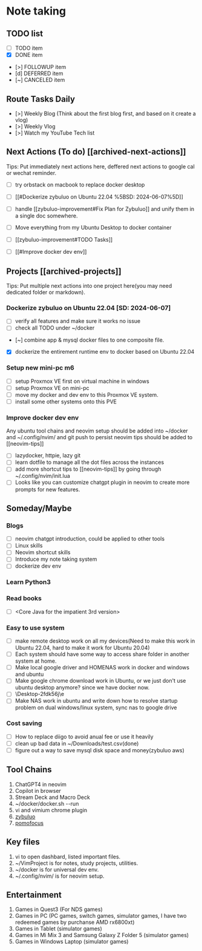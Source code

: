 # Note taking

## TODO list

- [ ] TODO item
- [x] DONE item
- [>] FOLLOWUP item
- [d] DEFERRED item
- [~] CANCELED item

## Route Tasks Daily

- [>] Weekly Blog (Think about the first blog first, and based on it create a vlog)
- [>] Weekly Vlog
- [>] Watch my YouTube Tech list

## Next Actions (To do) [[archived-next-actions]]

Tips: Put immediately next actions here, deffered next actions to google cal or wechat reminder.

- [ ] try orbstack on macbook to replace docker desktop
- [ ] [[#Dockerize zybuluo on Ubuntu 22.04 %5BSD: 2024-06-07%5D]]
- [ ] handle [[zybuluo-improvement#Fix Plan for Zybuluo]] and unify them in a single doc somewhere.
- [ ] Move everything from my Ubuntu Desktop to docker container
- [ ] [[zybuluo-improvement#TODO Tasks]]
- [ ] [[#Improve docker dev env]]


## Projects [[archived-projects]]

Tips: Put multiple next actions into one project here(you may need dedicated folder or markdown).

### Dockerize zybuluo on Ubuntu 22.04 [SD: 2024-06-07]

- [ ] verify all features and make sure it works no issue
- [ ] check all TODO under ~/docker
- [~] combine app & mysql docker files to one composite file.
- [x] dockerize the entirement runtime env to docker based on Ubuntu 22.04

### Setup new mini-pc m6

- [ ] setup Proxmox VE first on virtual machine in windows
- [ ] setup Proxmox VE on mini-pc
- [ ] move my docker and dev env to this Proxmox VE system.
- [ ] install some other systems onto this PVE

### Improve docker dev env

Any ubuntu tool chains and neovim setup should be added into ~/docker and ~/.config/nvim/ and git push to persist
neovim tips should be added to [[neovim-tips]]

- [ ] lazydocker, httpie, lazy git
- [ ] learn dotfile to manage all the dot files across the instances
- [ ] add more shortcut tips to [[neovim-tips]] by going through ~/.config/nvim/init.lua
- [ ] Looks like you can customize chatgpt plugin in neovim to create more prompts for new features.

## Someday/Maybe

### Blogs

- [ ] neovim chatgpt introduction, could be applied to other tools
- [ ] Linux skills
- [ ] Neovim shortcut skills
- [ ] Introduce my note taking system
- [ ] dockerize dev env

### Learn Python3

### Read books

- [ ] <Core Java for the impatient 3rd version> 

### Easy to use system

- [ ] make remote desktop work on all my devices(Need to make this work in Ubuntu 22.04, hard to make it work for Ubuntu 20.04)
- [ ] Each system should have some way to access share folder in another system at home.
- [ ] Make local google driver and HOMENAS work in docker and windows and ubuntu
- [ ] Make google chrome download work in Ubuntu, or we just don't use ubuntu desktop anymore? since we have docker now.
- [ ] \\Desktop-2fdk56j\e
- [ ] Make NAS work in ubuntu and write down how to resolve startup problem on dual windows/linux system, sync nas to google drive

### Cost saving

- [ ] How to replace diigo to avoid anual fee or use it heavily
- [ ] clean up bad data in ~/Downloads/test.csv(done)
- [ ] figure out a way to save mysql disk space and money(zybuluo aws)

## Tool Chains

1. ChatGPT4 in neovim
2. Copilot in browser
3. Stream Deck and Macro Deck
4. ~/docker/docker.sh --run
5. vi and vimium chrome plugin
6. [zybuluo](https://www.zybuluo.com/mdeditor)
7. [pomofocus](https://pomofocus.io/app)

## Key files

1. vi to open dashbard, listed important files.
2. ~/VimProject is for notes, study projects, utilities.
3. ~/docker is for universal dev env.
4. ~/.config/nvim/ is for neovim setup.

## Entertainment

1. Games in Quest3 (For NDS games)
2. Games in PC (PC games, switch games, simulator games, I have two redeemed games by purchanse AMD rx6800xt)
3. Games in Tablet (simulator games)
4. Games in Mi Mix 3 and Samsung Galaxy Z Folder 5 (simulator games)
5. Games in Windows Laptop (simulator games)
